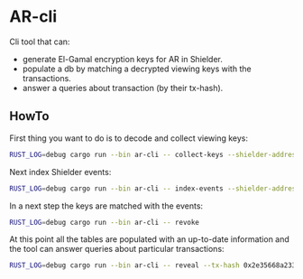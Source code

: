 # AR-cli

Cli tool that can:
- generate El-Gamal encryption keys for AR in Shielder.
- populate a db by matching a decrypted viewing keys with the transactions.
- answer a queries about transaction (by their tx-hash).

## HowTo

First thing you want to do is to decode and collect viewing keys:

```bash
RUST_LOG=debug cargo run --bin ar-cli -- collect-keys --shielder-address $SHIELDER
```

Next index Shielder events:

```bash
RUST_LOG=debug cargo run --bin ar-cli -- index-events --shielder-address $SHIELDER
```

In a next step the keys are matched with the events:

```bash
RUST_LOG=debug cargo run --bin ar-cli -- revoke
```

At this point all the tables are populated with an up-to-date information and the tool can answer queries about particular transactions:

```bash
RUST_LOG=debug cargo run --bin ar-cli -- reveal --tx-hash 0x2e35668a233b612f85c81718516c87be6b8309c21146dac4a1e64a6c5cc9ce6c
```
